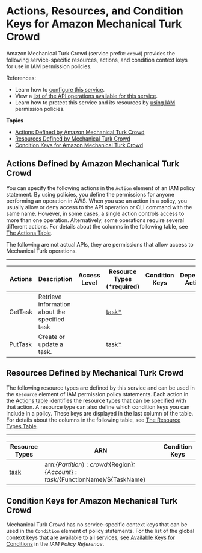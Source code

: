 # Actions, Resources, and Condition Keys for Amazon Mechanical Turk Crowd<a name="list_amazonmechanicalturkcrowd"></a>

Amazon Mechanical Turk Crowd \(service prefix: `crowd`\) provides the following service\-specific resources, actions, and condition context keys for use in IAM permission policies\.

References:
+ Learn how to [configure this service](http://docs.aws.amazon.com/AWSMechTurk/latest/AWSMechanicalTurkRequester/)\.
+ View a [list of the API operations available for this service](http://docs.aws.amazon.com/AWSMechTurk/latest/AWSMturkAPI/)\.
+ Learn how to protect this service and its resources by [using IAM]() permission policies\.

**Topics**
+ [Actions Defined by Amazon Mechanical Turk Crowd](#amazonmechanicalturkcrowd-actions-as-permissions)
+ [Resources Defined by Mechanical Turk Crowd](#amazonmechanicalturkcrowd-resources-for-iam-policies)
+ [Condition Keys for Amazon Mechanical Turk Crowd](#amazonmechanicalturkcrowd-policy-keys)

## Actions Defined by Amazon Mechanical Turk Crowd<a name="amazonmechanicalturkcrowd-actions-as-permissions"></a>

You can specify the following actions in the `Action` element of an IAM policy statement\. By using policies, you define the permissions for anyone performing an operation in AWS\. When you use an action in a policy, you usually allow or deny access to the API operation or CLI command with the same name\. However, in some cases, a single action controls access to more than one operation\. Alternatively, some operations require several different actions\. For details about the columns in the following table, see [The Actions Table](reference_policies_actions-resources-contextkeys.md#actions_table)\.

The following are not actual APIs, they are permissions that allow access to Mechanical Turk operations\.


****  

| Actions | Description | Access Level | Resource Types \(\*required\) | Condition Keys | Dependent Actions | 
| --- | --- | --- | --- | --- | --- | 
| GetTask | Retrieve information about the specified task |   | [task\*](#amazonmechanicalturkcrowd-task)  |  |  | 
| PutTask | Create or update a task\. |   | [task\*](#amazonmechanicalturkcrowd-task)  |  |  | 

## Resources Defined by Mechanical Turk Crowd<a name="amazonmechanicalturkcrowd-resources-for-iam-policies"></a>

The following resource types are defined by this service and can be used in the `Resource` element of IAM permission policy statements\. Each action in the [Actions table](#amazonmechanicalturkcrowd-actions-as-permissions) identifies the resource types that can be specified with that action\. A resource type can also define which condition keys you can include in a policy\. These keys are displayed in the last column of the table\. For details about the columns in the following table, see [The Resource Types Table](reference_policies_actions-resources-contextkeys.md#resources_table)\.


****  

| Resource Types | ARN | Condition Keys | 
| --- | --- | --- | 
| [task](url-resources-replace-me) | arn:$\{Partition\}:crowd:$\{Region\}:$\{Account\}:task/$\{FunctionName\}/$\{TaskName\} |  | 

## Condition Keys for Amazon Mechanical Turk Crowd<a name="amazonmechanicalturkcrowd-policy-keys"></a>

Mechanical Turk Crowd has no service\-specific context keys that can be used in the `Condition` element of policy statements\. For the list of the global context keys that are available to all services, see [Available Keys for Conditions](http://docs.aws.amazon.com/IAM/latest/UserGuide/reference_policies_condition-keys.html#AvailableKeys) in the *IAM Policy Reference*\.